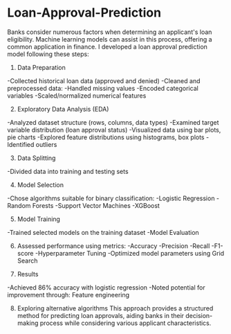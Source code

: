 # Loan-Approval-Prediction

Banks consider numerous factors when determining an applicant's loan eligibility. Machine learning models can assist in this process, offering a common application in finance. I developed a loan approval prediction model following these steps:

1. Data Preparation

-Collected historical loan data (approved and denied)
-Cleaned and preprocessed data:
-Handled missing values
-Encoded categorical variables
-Scaled/normalized numerical features

2. Exploratory Data Analysis (EDA)

-Analyzed dataset structure (rows, columns, data types)
-Examined target variable distribution (loan approval status)
-Visualized data using bar plots, pie charts
-Explored feature distributions using histograms, box plots
-Identified outliers

3. Data Splitting

-Divided data into training and testing sets

4. Model Selection

-Chose algorithms suitable for binary classification:
-Logistic Regression
-Random Forests
-Support Vector Machines
-XGBoost

5. Model Training

-Trained selected models on the training dataset
-Model Evaluation

6. Assessed performance using metrics:
-Accuracy
-Precision
-Recall
-F1-score
-Hyperparameter Tuning
-Optimized model parameters using Grid Search

7. Results

-Achieved 86% accuracy with logistic regression
-Noted potential for improvement through:
Feature engineering

8. Exploring alternative algorithms
This approach provides a structured method for predicting loan approvals, aiding banks in their decision-making process while considering various applicant characteristics.
